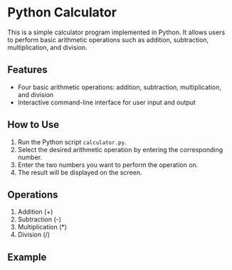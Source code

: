 # Python Calculator

This is a simple calculator program implemented in Python. It allows users to perform basic arithmetic operations such as addition, subtraction, multiplication, and division.

## Features

- Four basic arithmetic operations: addition, subtraction, multiplication, and division
- Interactive command-line interface for user input and output

## How to Use

1. Run the Python script `calculator.py`.
2. Select the desired arithmetic operation by entering the corresponding number.
3. Enter the two numbers you want to perform the operation on.
4. The result will be displayed on the screen.

## Operations

1. Addition (+)
2. Subtraction (-)
3. Multiplication (*)
4. Division (/)

## Example

